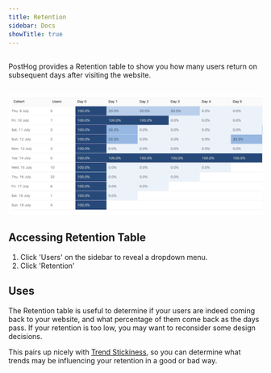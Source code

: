 ```yaml
---
title: Retention
sidebar: Docs
showTitle: true
---
```

<br>
PostHog provides a Retention table to show you how many users return on subsequent days after visiting the website.
<br>
<br>

![Retention Table](../../images/retention-table.png)


## Accessing Retention Table

1. Click 'Users' on the sidebar to reveal a dropdown menu.
2. Click 'Retention'

## Uses

The Retention table is useful to determine if your users are indeed coming back to your website, and what percentage of them come back as the days pass. If your retention is too low, you may want to reconsider some design decisions. 

This pairs up nicely with [Trend Stickiness](/docs/features/trends), so you can determine what trends may be influencing your retention in a good or bad way.